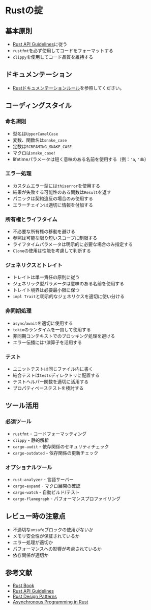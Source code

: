 # Rustの掟

## 基本原則

- [Rust API Guidelines](https://rust-lang.github.io/api-guidelines/)に従う
- `rustfmt`を必ず使用してコードをフォーマットする
- `clippy`を使用してコード品質を維持する

## ドキュメンテーション

- [Rustドキュメンテーションルール](rust/rustdoc.md)を参照してください。

## コーディングスタイル

### 命名規則

- 型名は`UpperCamelCase`
- 変数、関数名は`snake_case`
- 定数は`SCREAMING_SNAKE_CASE`
- マクロは`snake_case!`
- lifetimeパラメータは短く意味のある名前を使用する（例：`'a`, `'db`）

### エラー処理

- カスタムエラー型には`thiserror`を使用する
- 結果が失敗する可能性のある関数は`Result`を返す
- パニックは契約違反の場合のみ使用する
- エラーチェインは適切に情報を付加する

### 所有権とライフタイム

- 不必要な所有権の移動を避ける
- 参照は可能な限り短いスコープに制限する
- ライフタイムパラメータは明示的に必要な場合のみ指定する
- `Clone`の使用は性能を考慮して判断する

### ジェネリクスとトレイト

- トレイトは単一責任の原則に従う
- ジェネリック型パラメータは意味のある名前を使用する
- トレイト境界は必要最小限に保つ
- `impl Trait`と明示的なジェネリクスを適切に使い分ける

### 非同期処理

- `async`/`await`を適切に使用する
- `tokio`のランタイムを一貫して使用する
- 非同期コンテキストでのブロッキング処理を避ける
- エラー伝播には`?`演算子を活用する

### テスト

- ユニットテストは同じファイル内に書く
- 結合テストは`tests`ディレクトリに配置する
- テストヘルパー関数を適切に活用する
- プロパティベーステストを検討する

## ツール活用

### 必須ツール

- `rustfmt` - コードフォーマッティング
- `clippy` - 静的解析
- `cargo-audit` - 依存関係のセキュリティチェック
- `cargo-outdated` - 依存関係の更新チェック

### オプショナルツール

- `rust-analyzer` - 言語サーバー
- `cargo-expand` - マクロ展開の確認
- `cargo-watch` - 自動ビルド/テスト
- `cargo-flamegraph` - パフォーマンスプロファイリング

## レビュー時の注意点

- 不適切な`unsafe`ブロックの使用がないか
- メモリ安全性が保証されているか
- エラー処理が適切か
- パフォーマンスへの影響が考慮されているか
- 依存関係が適切か

## 参考文献

- [Rust Book](https://doc.rust-jp.rs/book-ja/)
- [Rust API Guidelines](https://rust-lang.github.io/api-guidelines/)
- [Rust Design Patterns](https://rust-unofficial.github.io/patterns/)
- [Asynchronous Programming in Rust](https://rust-lang.github.io/async-book/)
